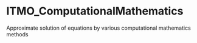 # ITMO_ComputationalMathematics
 Approximate solution of equations by various computational mathematics methods
